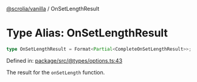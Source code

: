 [@scrolia/vanilla](../README.md) / OnSetLengthResult

# Type Alias: OnSetLengthResult

```ts
type OnSetLengthResult = Format<Partial<CompleteOnSetLengthResult>>;
```

Defined in: [package/src/@types/options.ts:43](https://github.com/scrolia/vanilla/blob/c47359c5a19f69d6a4fe4e7fb520642ec24545b4/package/src/@types/options.ts#L43)

The result for the `onSetLength` function.
